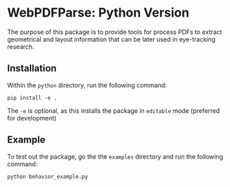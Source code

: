 # WebPDFParse: Python Version

The purpose of this package is to provide tools for process PDFs to extract geometrical and layout information that can be later used in eye-tracking research.

## Installation

Within the ``python`` directory, run the following command:

```
pip install -e .
```

The ``-e`` is optional, as this installs the package in ``editable`` mode (preferred for development)

## Example

To test out the package, go the the ``examples`` directory and run the following command:

```
python behavior_example.py
```